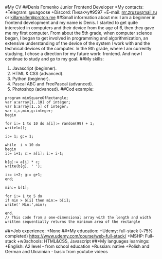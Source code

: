 #My CV
##Denis Fomenko Junior Frontend Developer
*My contacts:
  +Telegram: @uagoose
  +Discord: Пикакчу#9597
  +E-mail: mr.zruzu@mail.ru or killarealler@proton.me
##Small information about me:
I am a beginner in frontend development and my name is Denis. I started to get quite interested in computers and their device from the age of 6, then they gave me my first computer. From about the 5th grade, when computer science began, I began to get involved in programming and algorithmization, an extensive understanding of the device of the system I work with and the technical devices of the computer. In the 9th grade, where I am currently studying, I chose a direction for my future work: frontend. And now I continue to study and go to my goal.
##My skills:
1. Javascript (beginner).
2. HTML & CSS (advanced).
3. Python (beginner).
4. Pascal ABC and FreePascal (advanced).
5. Photoshop (advanced).
##Cod example:
```
program minSquareOfRectangle;
var a:array[1..10] of integer;
var b:array[1..5] of integer;
var i,c,min,g:integer;
begin

for i:= 1 to 10 do a[i]:= random(99) + 1;
writeln();

i:= 1; g:= 1;

while  i < 10 do
begin
i:= i+1; c:= a[i]; i:= i-1;

b[g]:= a[i] * c;
write(b[g], ' ');

i:= i+2; g:= g+1;
end;

min:= b[1];

for i:= 1 to 5 do
if min > b[i] then min:= b[i];
write(' Min:',min);

end.
// This code from a one-dimensional array with the length and width written sequentially returns the minimum area of the rectangle
```
##*Job experience:
  +None
##*My education:
  +Udemy: full-stack (~75% completed) https://www.udemy.com/course/web-full-stack/
  +MSHP: Full-stack
  +w3schools: HTML&CSS, Javascript
##*My languages learnings:
  +English: A2 level - from school education
  +Russian: native
  +Polish and German and Ukrainian - basic from youtube videos
